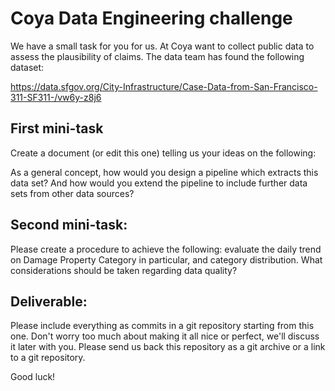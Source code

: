 # Coya Data Engineering challenge

We have a small task for you for us. At Coya want to collect public data to assess the plausibility of claims. The data team has found the following dataset:

https://data.sfgov.org/City-Infrastructure/Case-Data-from-San-Francisco-311-SF311-/vw6y-z8j6

## First mini-task

Create a document (or edit this one) telling us your ideas on the following:

As a general concept, how would you design a pipeline which extracts this data set? And how would you extend the pipeline to include further data sets from other data sources?

## Second mini-task:

Please create a procedure to achieve the following: evaluate the daily trend on Damage Property Category in particular, and category distribution. What considerations should be taken regarding data quality?


## Deliverable:

Please include everything as commits in a git repository starting from this one. Don't worry too much about making it all nice or perfect, we'll discuss it later with you. Please send us back this repository as a git archive or a link to a git repository.

Good luck!
